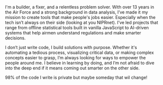 I'm a builder, a fixer, and a relentless problem solver. With over 13 years in the Air Force and a strong background in data analysis, I’ve made it my mission to create tools that make people's jobs easier. Especially when the tech isn’t always on their side (looking at you NIPRnet). I’ve led projects that range from offline statistical tools built in vanilla JavaScript to AI-driven systems that help airmen understand regulations and make smarter decisions.

I don’t just write code, I build solutions with purpose. Whether it's automating a tedious process, visualizing critical data, or making complex concepts easier to grasp, I’m always looking for ways to empower the people around me. I believe in learning by doing, and I’m not afraid to dive into the deep end if it means coming out smarter on the other side.

98% of the code I write is private but maybe someday that wil change!

<!---
Chapsticking/Chapsticking is a ✨ special ✨ repository because its `README.md` (this file) appears on your GitHub profile.
You can click the Preview link to take a look at your changes.
--->
